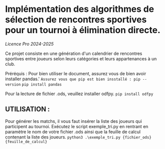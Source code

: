 # Implémentation des algorithmes de sélection de rencontres sportives pour un tournoi à élimination directe.

*Licence Pro 2024-2025*

Ce projet consiste en une génération d'un calendrier de rencontres sportives entre joueurs selon leurs catégories et leurs appartenances à un club.

Préréquis : 
Pour bien utiliser le document, assurez vous de bien avoir installer pandas.'
`Assurez vous que pip est bien insstallé : pip --version`
`pip install pandas`

Pour la lecture de fichier .ods, veuillez installer odfpy.
`pip install odfpy`


## UTILISATION : 

Pour générer les matchs, il vous faut insérer la liste des joueurs qui participent au tournoi. Exécutez le script exemple_tri.py en rentrant en paramètre le nom de votre fichier .ods ainsi que la feuille de calcul contenant la liste des joueurs.
`python3 .\exemple_tri.py {fichier_ods} {feuille_de_calcul}`